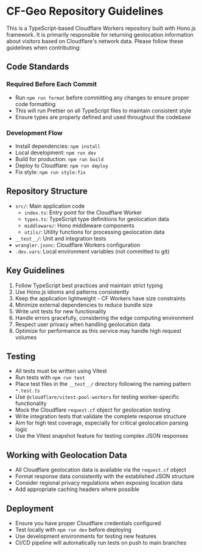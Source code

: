 # CF-Geo Repository Guidelines

This is a TypeScript-based Cloudflare Workers repository built with Hono.js framework. It is primarily responsible for returning geolocation information about visitors based on Cloudflare's network data. Please follow these guidelines when contributing:

## Code Standards

### Required Before Each Commit

-   Run `npm run format` before committing any changes to ensure proper code formatting
-   This will run Prettier on all TypeScript files to maintain consistent style
-   Ensure types are properly defined and used throughout the codebase

### Development Flow

-   Install dependencies: `npm install`
-   Local development: `npm run dev`
-   Build for production: `npm run build`
-   Deploy to Cloudflare: `npm run deploy`
-   Fix style: `npm run style:fix`

## Repository Structure

-   `src/`: Main application code
    -   `index.ts`: Entry point for the Cloudflare Worker
    -   `types.ts`: TypeScript type definitions for geolocation data
    -   `middleware/`: Hono middleware components
    -   `utils/`: Utility functions for processing geolocation data
-   `__test__/`: Unit and integration tests
-   `wrangler.jsonc`: Cloudflare Workers configuration
-   `.dev.vars`: Local environment variables (not committed to git)

## Key Guidelines

1. Follow TypeScript best practices and maintain strict typing
2. Use Hono.js idioms and patterns consistently
3. Keep the application lightweight - CF Workers have size constraints
4. Minimize external dependencies to reduce bundle size
5. Write unit tests for new functionality
6. Handle errors gracefully, considering the edge computing environment
7. Respect user privacy when handling geolocation data
8. Optimize for performance as this service may handle high request volumes

## Testing

-   All tests must be written using Vitest
-   Run tests with `npm run test`
-   Place test files in the `__test__/` directory following the naming pattern `*.test.ts`
-   Use `@cloudflare/vitest-pool-workers` for testing worker-specific functionality
-   Mock the Cloudflare `request.cf` object for geolocation testing
-   Write integration tests that validate the complete response structure
-   Aim for high test coverage, especially for critical geolocation parsing logic
-   Use the Vitest snapshot feature for testing complex JSON responses

## Working with Geolocation Data

-   All Cloudflare geolocation data is available via the `request.cf` object
-   Format response data consistently with the established JSON structure
-   Consider regional privacy regulations when exposing location data
-   Add appropriate caching headers where possible

## Deployment

-   Ensure you have proper Cloudflare credentials configured
-   Test locally with `npm run dev` before deploying
-   Use development environments for testing new features
-   CI/CD pipeline will automatically run tests on push to main branches
